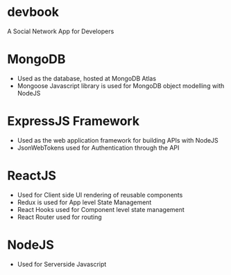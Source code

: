 # devbook

A Social Network App for Developers

# MongoDB 
- Used as the database, hosted at MongoDB Atlas
- Mongoose Javascript library is used for MongoDB object modelling with NodeJS

# ExpressJS Framework 
- Used as the web application framework for building APIs with NodeJS
- JsonWebTokens used for Authentication through the API

# ReactJS 
- Used for Client side UI rendering of reusable components
- Redux is used for App level State Management
- React Hooks used for Component level state management
- React Router used for routing

# NodeJS 
- Used for Serverside Javascript
